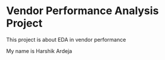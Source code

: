 # Vendor Performance Analysis Project

This project is about EDA in vendor performance

My name is Harshik Ardeja
